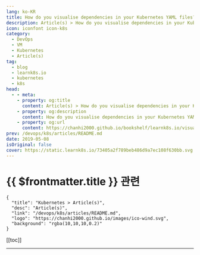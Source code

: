 ```yaml
---
lang: ko-KR
title: How do you visualise dependencies in your Kubernetes YAML files?
description: Article(s) > How do you visualise dependencies in your Kubernetes YAML files?
icon: iconfont icon-k8s
category:
  - DevOps
  - VM
  - Kubernetes
  - Article(s)
tag:
  - blog
  - learnk8s.io
  - kubernetes
  - k8s
head:
  - - meta:
    - property: og:title
      content: Article(s) > How do you visualise dependencies in your Kubernetes YAML files?
    - property: og:description
      content: How do you visualise dependencies in your Kubernetes YAML files?
    - property: og:url
      content: https://chanhi2000.github.io/bookshelf/learnk8s.io/visualise-dependencies-kubernetes.html
prev: /devops/k8s/articles/README.md
date: 2019-05-08
isOriginal: false
cover: https://static.learnk8s.io/73405a2f789beb486d9a7ec108f630bb.svg
---
```


# {{ $frontmatter.title }} 관련

```component VPCard
{
  "title": "Kubernetes > Article(s)",
  "desc": "Article(s)",
  "link": "/devops/k8s/articles/README.md",
  "logo": "https://chanhi2000.github.io/images/ico-wind.svg",
  "background": "rgba(10,10,10,0.2)"
}
```

[[toc]]

---

<SiteInfo
  name="How do you visualise dependencies in your Kubernetes YAML files?"
  desc="When you have a large number of resources in your Kubernetes cluster, you might lose track of all relationships between them. Learn how to visualise your dependencies."
  url="https://learnk8s.io/visualise-dependencies-kubernetes"
  logo="https://static.learnk8s.io/f7e5160d4744cf05c46161170b5c11c9.svg"
  preview="https://static.learnk8s.io/73405a2f789beb486d9a7ec108f630bb.svg"/>

<!-- TODO: 작성 -->
